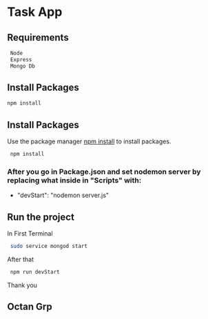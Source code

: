 # Task App

## Requirements

```bash
 Node
 Express 
 Mongo Db
```
## Install Packages


```bash
npm install 
```
## Install Packages
Use the package manager [npm install]() to install packages.

```bash
 npm install
```
### After you go in Package.json and set nodemon server by replacing what inside in "Scripts" with: 

- "devStart": "nodemon server.js"

## Run the project
In First Terminal
```bash
 sudo service mongod start
```
After that
```bash
 npm run devStart
```

Thank you
## Octan Grp